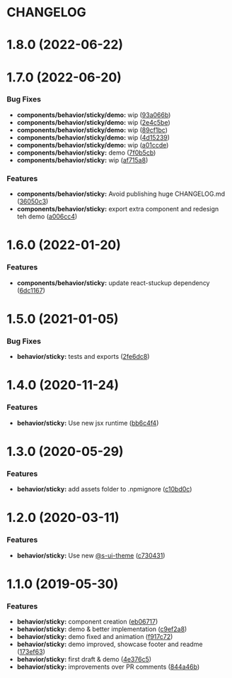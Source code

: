 # CHANGELOG

# 1.8.0 (2022-06-22)



# 1.7.0 (2022-06-20)


### Bug Fixes

* **components/behavior/sticky/demo:** wip ([93a066b](https://github.com/SUI-Components/sui-components/commit/93a066bdcc3898111ddbf8f8b6c7b97c5fbcd515))
* **components/behavior/sticky/demo:** wip ([2e4c5be](https://github.com/SUI-Components/sui-components/commit/2e4c5be82e5c51dee95c53d458c19addbb78173a))
* **components/behavior/sticky/demo:** wip ([89cf1bc](https://github.com/SUI-Components/sui-components/commit/89cf1bceb5518a2d19663875aa3e714a7ce0a1ce))
* **components/behavior/sticky/demo:** wip ([4d15239](https://github.com/SUI-Components/sui-components/commit/4d152391cb533f62c70097a6da6729671441d2fc))
* **components/behavior/sticky/demo:** wip ([a01ccde](https://github.com/SUI-Components/sui-components/commit/a01ccdec40bcd6b68f1d3216494b69572988d387))
* **components/behavior/sticky:** demo ([7f0b5cb](https://github.com/SUI-Components/sui-components/commit/7f0b5cb2b5cff7158cbd96141a13a7ef635b60b2))
* **components/behavior/sticky:** wip ([af715a8](https://github.com/SUI-Components/sui-components/commit/af715a809a90640444c7577b2dcc86b93329860e))


### Features

* **components/behavior/sticky:** Avoid publishing huge CHANGELOG.md ([36050c3](https://github.com/SUI-Components/sui-components/commit/36050c398587827839a9ca7f56849dbf85a1afd0))
* **components/behavior/sticky:** export extra component and redesign teh demo ([a006cc4](https://github.com/SUI-Components/sui-components/commit/a006cc49217c29378218d527788e7a643bdebf71))



# 1.6.0 (2022-01-20)


### Features

* **components/behavior/sticky:** update react-stuckup dependency ([6dc1167](https://github.com/SUI-Components/sui-components/commit/6dc1167eeee7312866e0046849ae9a5d8d58229b))



# 1.5.0 (2021-01-05)


### Bug Fixes

* **behavior/sticky:** tests and exports ([2fe6dc8](https://github.com/SUI-Components/sui-components/commit/2fe6dc8e1525bbbe5de30638ae03fef67b8a3bdd))



# 1.4.0 (2020-11-24)


### Features

* **behavior/sticky:** Use new jsx runtime ([bb6c4f4](https://github.com/SUI-Components/sui-components/commit/bb6c4f438a405f75916980f09189c91648df1942))



# 1.3.0 (2020-05-29)


### Features

* **behavior/sticky:** add assets folder to .npmignore ([c10bd0c](https://github.com/SUI-Components/sui-components/commit/c10bd0cbac6b0c56a58fef846fa07abd0d8ba626))



# 1.2.0 (2020-03-11)


### Features

* **behavior/sticky:** Use new [@s-ui-theme](https://github.com/s-ui-theme) ([c730431](https://github.com/SUI-Components/sui-components/commit/c73043175c8b6595c2dccc8c03bfc77c9ce17d82))



# 1.1.0 (2019-05-30)


### Features

* **behavior/sticky:** component creation ([eb06717](https://github.com/SUI-Components/sui-components/commit/eb067173709451ef5feab8681fec22528567512f))
* **behavior/sticky:** demo & better implementation ([c9ef2a8](https://github.com/SUI-Components/sui-components/commit/c9ef2a8dfd9a62d4915a8dc3d38270f07131e460))
* **behavior/sticky:** demo fixed and animation ([f917c72](https://github.com/SUI-Components/sui-components/commit/f917c72b8cff4859ab87b00c7096538cf48d2a4c))
* **behavior/sticky:** demo improved, showcase footer and readme ([173ef63](https://github.com/SUI-Components/sui-components/commit/173ef63dbe408aa369a47ceebc4164fa92216ca4))
* **behavior/sticky:** first draft & demo ([4e376c5](https://github.com/SUI-Components/sui-components/commit/4e376c5afd18a9184f07bf59b73d9291f918086f))
* **behavior/sticky:** improvements over PR comments ([844a46b](https://github.com/SUI-Components/sui-components/commit/844a46b4283b2bd13ec75d497a39af3b69e90865))



